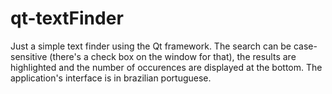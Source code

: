 # qt-textFinder

Just a simple text finder using the Qt framework. The search can be case-sensitive (there's a check box on the window for that), the results are highlighted and the
number of occurences are displayed at the bottom. The application's interface is in brazilian portuguese.

